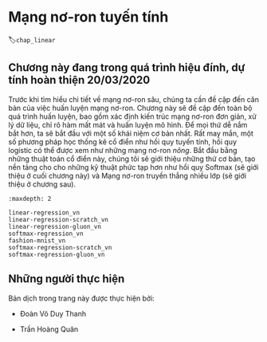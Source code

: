 <!-- ===================== Bắt đầu dịch Phần 1 ==================== -->

<!--
# Linear Neural Networks
-->

# Mạng nơ-ron tuyến tính
:label:`chap_linear`

## Chương này đang trong quá trình hiệu đính, dự tính hoàn thiện 20/03/2020

<!--
Before we get into the details of deep neural networks, we need to cover the basics of neural network training. 
In this chapter, we will cover the entire training process, including defining simple neural network architectures, handling data, specifying a loss function, and training the model. 
In order to make things easier to grasp, we begin with the simplest concepts. 
Fortunately, classic statistical learning techniques such as linear and logistic regression can be cast as *shallow* neural networks. 
Starting from these classic algorithms, we will introduce you to the basics, 
providing the basis for more complex techniques such as softmax regression (introduced at the end of this chapter) and multilayer perceptrons (introduced in the next chapter).
-->

Trước khi tìm hiểu chi tiết về mạng nơ-ron sâu, chúng ta cần đề cập đến căn bản của việc huấn luyện mạng nơ-ron.
Chương này sẽ đề cập đến toàn bộ quá trình huấn luyện, bao gồm xác định kiến trúc mạng nơ-ron đơn giản, xử lý dữ liệu, chỉ rõ hàm mất mát và huấn luyện mô hình.
Để mọi thứ dễ nắm bắt hơn, ta sẽ bắt đầu với một số khái niệm cơ bản nhất.
Rất may mắn, một số phương pháp học thống kê cổ điển như hồi quy tuyến tính, hồi quy logistic có thể được xem như những mạng nơ-ron *nông*.
Bắt đầu bằng những thuật toán cổ điển này, chúng tôi sẽ giới thiệu những thứ cơ bản, tạo nền tảng cho cho những kỹ thuật phức tạp hơn như hồi quy Softmax (sẽ giới thiệu ở cuối chương này) và Mạng nơ-ron truyền thẳng nhiều lớp (sẽ giới thiệu ở chương sau).

```toc
:maxdepth: 2

linear-regression_vn
linear-regression-scratch_vn
linear-regression-gluon_vn
softmax-regression_vn
fashion-mnist_vn
softmax-regression-scratch_vn
softmax-regression-gluon_vn
```

<!-- ===================== Kết thúc dịch Phần 1 ==================== -->

## Những người thực hiện
Bản dịch trong trang này được thực hiện bởi:
<!--
Tác giả của mỗi Pull Request điền tên mình và tên những người review mà bạn thấy
hữu ích vào từng phần tương ứng. Mỗi dòng một tên, bắt đầu bằng dấu `*`.

Lưu ý:
* Nếu reviewer không cung cấp tên, bạn có thể dùng tên tài khoản GitHub của họ
với dấu `@` ở đầu. Ví dụ: @aivivn.
-->

* Đoàn Võ Duy Thanh
<!-- Phần 1 -->
* Trần Hoàng Quân

